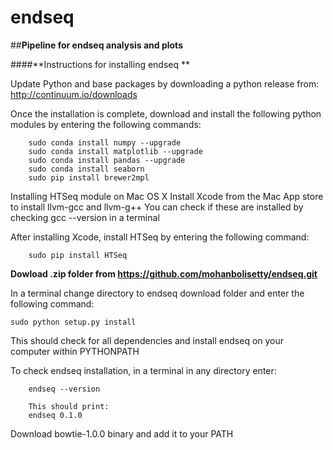 endseq
======

##**Pipeline for endseq analysis and plots**

####**Instructions for installing endseq **

Update Python and base packages by downloading a python release from:
http://continuum.io/downloads

Once the installation is complete, download and install the following python modules by entering the following 
commands:

		sudo conda install numpy --upgrade
		sudo conda install matplotlib --upgrade
		sudo conda install pandas --upgrade
		sudo conda install seaborn
		sudo pip install brewer2mpl
	
Installing HTSeq module on Mac OS X
Install Xcode from the Mac App store to install llvm-gcc and llvm-g++
You can check if these are installed by checking gcc --version in a terminal

After installing Xcode, install HTSeq by entering the following command:
	
		sudo pip install HTSeq


**Dowload .zip folder from https://github.com/mohanbolisetty/endseq.git**

In a terminal change directory to endseq download folder and enter the following command:

	sudo python setup.py install

This should check for all dependencies and install endseq on your computer within PYTHONPATH

To check endseq installation, in a terminal in any directory enter:
		
		endseq --version
		
		This should print:
		endseq 0.1.0

Download bowtie-1.0.0 binary and add it to your PATH
